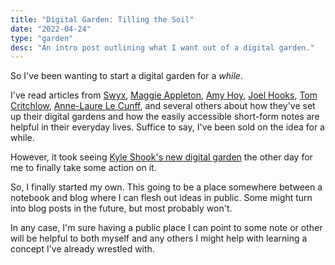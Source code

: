 ```yaml
---
title: "Digital Garden: Tilling the Soil"
date: "2022-04-24"
type: "garden"
desc: "An intro post outlining what I want out of a digital garden."
---
```


So I've been wanting to start a digital garden for a _while_.

I've read articles from [Swyx](https://www.swyx.io/digital-garden-tos), [Maggie Appleton](https://maggieappleton.com/garden-history), [Amy Hoy](https://stackingthebricks.com/how-blogs-broke-the-web/), [Joel Hooks](https://joelhooks.com/digital-garden), [Tom Critchlow](https://tomcritchlow.com/2018/10/10/of-gardens-and-wikis/), [Anne-Laure Le Cunff](https://nesslabs.com/digital-garden-set-up), and several others about how they've set up their digital gardens and how the easily accessible short-form notes are helpful in their everyday lives. Suffice to say, I've been sold on the idea for a while.

However, it took seeing [Kyle Shook's new digital garden](https://www.kyle.garden/) the other day for me to finally take some action on it.

So, I finally started my own. This going to be a place somewhere between a notebook and blog where I can flesh out ideas in public. Some might turn into blog posts in the future, but most probably won't.

In any case, I'm sure having a public place I can point to some note or other will be helpful to both myself and any others I might help with learning a concept I've already wrestled with.